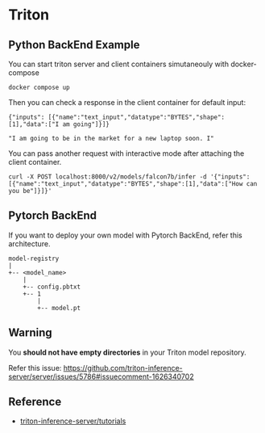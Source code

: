 # Triton

## Python BackEnd Example

You can start triton server and client containers simutaneouly with docker-compose

``` shell
docker compose up
```

Then you can check a response in the client container for default input: 

`{"inputs": [{"name":"text_input","datatype":"BYTES","shape":[1],"data":["I am going"]}]}`

```
"I am going to be in the market for a new laptop soon. I"
```

You can pass another request with interactive mode after attaching the client container.

``` shell
curl -X POST localhost:8000/v2/models/falcon7b/infer -d '{"inputs": [{"name":"text_input","datatype":"BYTES","shape":[1],"data":["How can you be"]}]}'
```

## Pytorch BackEnd

If you want to deploy your own model with Pytorch BackEnd, refer this architecture.

```
model-registry
|
+-- <model_name>
    |
    +-- config.pbtxt
    +-- 1
        |
        +-- model.pt
```

## Warning

You **should not have empty directories** in your Triton model repository.

Refer this issue: https://github.com/triton-inference-server/server/issues/5786#issuecomment-1626340702


## Reference

- [triton-inference-server/tutorials](https://github.com/triton-inference-server/tutorials/tree/main/Quick_Deploy/HuggingFaceTransformers)
